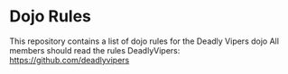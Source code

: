 Dojo Rules
==========

This repository contains a list of dojo rules for the Deadly Vipers dojo
All members should read the rules
DeadlyVipers: https://github.com/deadlyvipers

